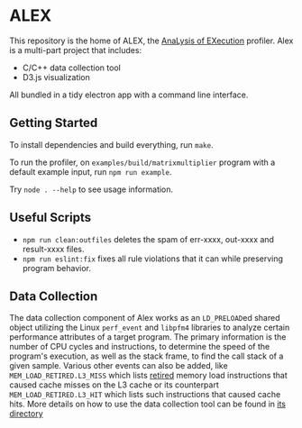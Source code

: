 # ALEX

This repository is the home of ALEX, the
[AnaLysis of EXecution](https://en.wikipedia.org/wiki/Backronym) profiler.
Alex is a multi-part project that includes:

- C/C++ data collection tool
- D3.js visualization

All bundled in a tidy electron app with a command line interface.

## Getting Started

To install dependencies and build everything, run `make`.

To run the profiler, on `examples/build/matrixmultiplier` program with a
default example input, run `npm run example`.

Try `node . --help` to see usage information.

## Useful Scripts

- `npm run clean:outfiles` deletes the spam of err-xxxx, out-xxxx and result-xxxx files.
- `npm run eslint:fix` fixes all rule violations that it can while preserving program behavior.

## Data Collection

The data collection component of Alex works as an `LD_PRELOAD`ed shared object
utilizing the Linux `perf_event` and `libpfm4` libraries to analyze certain
performance attributes of a target program. The primary information is the
number of CPU cycles and instructions, to determine the speed of the
program's execution, as well as the stack frame, to find the call stack of a
given sample. Various other events can also be added, like
`MEM_LOAD_RETIRED.L3_MISS` which lists
[retired](https://stackoverflow.com/a/22369286) memory load instructions that
caused cache misses on the L3 cache or its counterpart
`MEM_LOAD_RETIRED.L3_HIT` which lists such instructions that caused cache
hits. More details on how to use the data collection tool can be found in
[its directory](data-collection)

